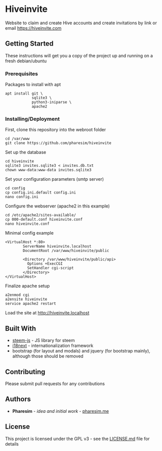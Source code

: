 # Hiveinvite

Website to claim and create Hive accounts and create invitations by link or email
https://hiveinvite.com

## Getting Started

These instructions will get you a copy of the project up and running on a fresh debian/ubuntu

### Prerequisites

Packages to install with apt

```
apt install git \
            sqlite3 \
            python3-iniparse \
            apache2
```

### Installing/Deployment

First, clone this repository into the webroot folder

```
cd /var/www
git clone https://github.com/pharesim/hiveinvite
```

Set up the database

```
cd hiveinvite
sqlite3 invites.sqlite3 < invites.db.txt
chown www-data:www-data invites.sqlite3
```

Set your configuration parameters (smtp server)

```
cd config
cp config.ini.default config.ini
nano config.ini
```

Configure the webserver (apache2 in this example)

```
cd /etc/apache2/sites-available/
cp 000-default.conf hiveinvite.conf
nano hiveinvite.conf
```

Minimal config example
```
<VirtualHost *:80>
        ServerName hiveinvite.localhost
        DocumentRoot /var/www/hiveinvite/public

        <Directory /var/www/hiveinvite/public/api>
          Options +ExecCGI
          SetHandler cgi-script
        </Directory>
</VirtualHost>

```

Finalize apache setup

```
a2enmod cgi
a2ensite hiveinvite
service apache2 restart
```

Load the site at http://hiveinvite.localhost

## Built With

* [steem-js](https://www.github.com/steemit/steem-js) - JS library for steem
* [i18next](https://github.com/i18next/i18next) - internationalization framework
* bootstrap (for layout and modals) and jquery (for bootstrap mainly), although those should be removed

## Contributing

Please submit pull requests for any contributions

## Authors

* **Pharesim** - *idea and initial work* - [pharesim.me](http://pharesim.me)

## License

This project is licensed under the GPL v3 - see the [LICENSE.md](LICENSE.md) file for details
